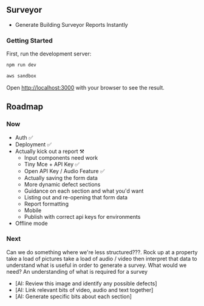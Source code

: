 ## Surveyor

- Generate Building Surveyor Reports Instantly

### Getting Started

First, run the development server:

```bash
npm run dev
```

```bash
aws sandbox
```

Open [http://localhost:3000](http://localhost:3000) with your browser to see the result.

## Roadmap

### Now

- Auth ✅
- Deployment ✅
- Actually kick out a report ⚒️
  - Input components need work
  - Tiny Mce + API Key ✅
  - Open API Key / Audio Feature ✅
  - Actually saving the form data
  - More dynamic defect sections
  - Guidance on each section and what you'd want
  - Listing out and re-opening that form data
  - Report formatting
  - Mobile
  - Publish with correct api keys for environments
- Offline mode

### Next

Can we do something where we're less structured???. Rock up at a property take a load of pictures take a load of audio / video then interpret that data to understand what is useful in order to generate a survey. What would we need? An understanding of what is required for a survey 

- [AI: Review this image and identify any possible defects]
- [AI: Link relevant bits of video, audio and text together]
- [AI: Generate specific bits about each section]


